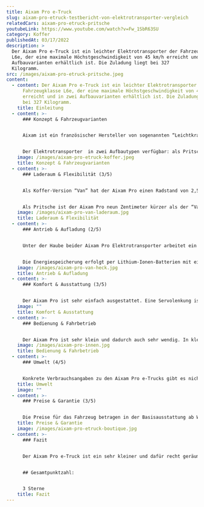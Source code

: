 ```yaml
---
title: Aixam Pro e-Truck
slug: aixam-pro-etruck-testbericht-von-elektrotransporter-vergleich
relatedCars: aixam-pro-etruck-pritsche
youtubeLink: https://www.youtube.com/watch?v=Fw_1SbR63SU
category: Koffer
publishedAt: 03/17/2022
description: >
  Der Aixam Pro e-Truck ist ein leichter Elektrotransporter der Fahrzeugklasse
  L6e, der eine maximale Höchstgeschwindigkeit von 45 km/h erreicht und in zwei
  Aufbauvarianten erhältlich ist. Die Zuladung liegt bei 327
  Kilogramm.                        
src: /images/aixam-pro-etruck-pritsche.jpeg
content:
  - content: Der Aixam Pro e-Truck ist ein leichter Elektrotransporter der
      Fahrzeugklasse L6e, der eine maximale Höchstgeschwindigkeit von 45 km/h
      erreicht und in zwei Aufbauvarianten erhältlich ist. Die Zuladung liegt
      bei 327 Kilogramm.
    title: Einleitung
  - content: >-
      ### Konzept & Fahrzeugvarianten


      Aixam ist ein französischer Hersteller von sogenannten “Leichtkraftfahrzeugen” mit einem Vertrieb in Deutschland. Mit dem Aixam Pro hat das Unternehmen ein leichtes Nutzfahrzeug im Programm, welches mit Dieselmotoren (“D-Truck”) sowie Elektroantrieb (“e-Truck”) erhältlich ist. Die hier vorgestellte Elektro-Version gehört zur EG-Fahrzeugkategorie L6e, welche Leichtfahrzeuge bis zu einem Leergewicht von 425 Kilogramm (ohne Akkus) bezeichnet. 


      Der Elektrotransporter  in zwei Aufbautypen verfügbar: als Pritsche sowie mit Kofferaufbau (“Van”). Durch seine kleinen Außenmaße ist das Fahrzeug speziell für den Transport von Waren und Gerätschaften in engen Straßen und begrenztem Gelände konzipiert.
    image: /images/aixam-pro-etruck-koffer.jpeg
    title: Konzept & Fahrzeugvarianten
  - content: >-
      ### Laderaum & Flexibilität (3/5)


      Als Koffer-Version “Van” hat der Aixam Pro einen Radstand von 2,52 Meter und ist exakt 3 Meter lang und 1,50 Meter breit. Der Laderaum ist einzig über zwei seitlich öffnende Türen im Heck zugänglich und hat eine Ladehöhe von 1,40 Meter. Der Kofferraum hat eine Länge von 1,35 Meter und kommt auf ein Gesamtvolumen von 2,8m³. 


      Als Pritsche ist der Aixam Pro neun Zentimeter kürzer als der “Van”, hat aber sonst die gleichen Außenmaße. Die Ladefläche hat hier eine Länge von 1,40 Meter und eine Breite von 1,47 Meter, wodurch sich Platz für rund 2m² Güter und Waren ergibt. Das Leergewicht inklusive Akku gibt der Hersteller für beide Versionen mit 440 Kilogramm an, während die Nutzlast bei 327 Kilogramm liegt. Die Anhängelast liegt bei 187 Kilogramm.
    image: /images/aixam-pro-van-laderaum.jpg
    title: Laderaum & Flexibilität
  - content: >-
      ### Antrieb & Aufladung (2/5)


      Unter der Haube beider Aixam Pro Elektrotransporter arbeitet ein Synchron-Permanentmagnet-Motor, der eine Nennleistung von 6 kW sowie eine Spitzenleistung von rund 9 kW generiert. Das Drehmoment beträgt 50 Nm. Der Aixam Pro hat ein Automatikgetriebe und kann eine Höchstgeschwindigkeit von 45 Km/h erreichen, was auch den Grenzwert für Fahrzeuge der Kategorie L6e darstellt.


      Die Energiespeicherung erfolgt per Lithium-Ionen-Batterien mit einer Spannung von 48 V und einer Kapazität von 7,26 kWh. Die Reichweite liegt damit im Durchschnitt laut Hersteller bei 95 Kilometer, womit sich der Aixam Pro eher für den Stadtverkehr oder kurze Überlandstrecken eignet. Die Aufladung erfolgt über einen 220 Volt-Stecker. Leider gibt es keine Angaben darüber, wieviel Zeit es beansprucht, die Batterien wieder voll aufzuladen.
    image: /images/aixam-pro-van-heck.jpg
    title: Antrieb & Aufladung
  - content: >-
      ### Komfort & Ausstattung (3/5)


      Der Aixam Pro ist sehr einfach ausgestattet. Eine Servolenkung ist ebenso wenig erhältlich wie eine Klimaanlage, während elektrische Fensterheber sowie eine Zentralverriegelung Aufpreis kosten. Auch ein Radio kostet zusätzliches Geld, ist dann aber immerhin mit mit USB-Port und Bluetooth-Funktion ausgestattet.
    image: ""
    title: Komfort & Ausstattung
  - content: >-
      ### Bedienung & Fahrbetrieb


      Der Aixam Pro ist sehr klein und dadurch auch sehr wendig. In kleinen Gassen oder auf engen Fabrikgeländen ist er wohl am besten aufgehoben. Zwar ist ein Fenster in der Kabinenrückwand serienmäßig dabei, Fenster in den Hecktüren kosten allerdings extra. Und bei vollem Laderaum nutzen auch diese auch nicht viel. Optional ist dafür aber eine Rückfahrkamera erhältlich, die beim Rangieren der Koffer-Version unterstützt.
    image: /images/aixam-pro-innen.jpg
    title: Bedienung & Fahrbetrieb
  - content: >-
      ### Umwelt (4/5)


      Konkrete Verbrauchsangaben zu den Aixam Pro e-Trucks gibt es nicht. Die Reichweite von 95 Kilometer bei einer Akku-Kapazität von 7,26 kWh spricht aber für einen Verbrauch von rund 8 kWh auf 100 Kilometer, also sehr niedrig. So kommt man mit 2,40 Euro Energiekosten rund 100 Kilometer weit bei einem Strompreis von 30 Cent pro kWh. Eine Solaranlage ist nicht verfügbar.
    title: Umwelt
    image: ""
  - content: >-
      ### Preise & Garantie (3/5)


      Die Preise für das Fahrzeug betragen in der Basisausstattung ab Werk 19.690 Euro für die Pritsche und 20.490 Euro als “Van”. Die Batterie ist mit im Preis enthalten und muss nicht extra gemietet werden. Aixam gibt eine Garantie von 2 Jahren auf das Fahrzeug, unabhängig vom Kilometerstand.
    title: Preise & Garantie
    image: /images/aixam-pro-etruck-boutique.jpg
  - content: >-
      ### Fazit


      Der Aixam Pro e-Truck ist ein sehr kleiner und dafür recht geräumiger Elektrotransporter, der als Koffer-Variante für Lieferdienste, Handwerksbetriebe und den Warentransport im Einzelhandel interessant sein könnte. Die Pritsche dürfte speziell für Landschaftsbaubetriebe und kleinere Baustellen geeignet sein. Die recht geringe Reichweite könnte allerdings für so manche Einschränkung sorgen und die minimale Ausstattung lässt leider so manchen Wunsch offen.


      ## Gesamtpunktzahl:


      3 Sterne
    title: Fazit
---
```

